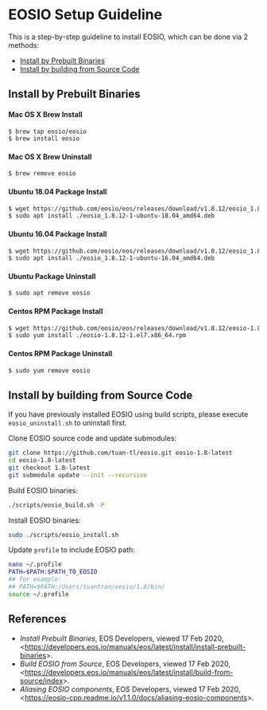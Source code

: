 
# EOSIO Setup Guideline
This is a step-by-step guideline to install EOSIO, which can be done via 2 methods:
* [Install by Prebuilt Binaries](#Install-by-Prebuilt-Binaries)
* [Install by building from Source Code](#Install-by-building-from-Source-Code)

## Install by Prebuilt Binaries
#### Mac OS X Brew Install
```sh
$ brew tap eosio/eosio
$ brew install eosio
```
#### Mac OS X Brew Uninstall
```sh
$ brew remove eosio
```
#### Ubuntu 18.04 Package Install
```sh
$ wget https://github.com/eosio/eos/releases/download/v1.8.12/eosio_1.8.12-1-ubuntu-18.04_amd64.deb
$ sudo apt install ./eosio_1.8.12-1-ubuntu-18.04_amd64.deb
```
#### Ubuntu 16.04 Package Install
```sh
$ wget https://github.com/eosio/eos/releases/download/v1.8.12/eosio_1.8.12-1-ubuntu-16.04_amd64.deb
$ sudo apt install ./eosio_1.8.12-1-ubuntu-16.04_amd64.deb
```
#### Ubuntu Package Uninstall
```sh
$ sudo apt remove eosio
```
#### Centos RPM Package Install
```sh
$ wget https://github.com/eosio/eos/releases/download/v1.8.12/eosio-1.8.12-1.el7.x86_64.rpm
$ sudo yum install ./eosio-1.8.12-1.el7.x86_64.rpm
```
#### Centos RPM Package Uninstall
```sh
$ sudo yum remove eosio
```

## Install by building from Source Code
If you have previously installed EOSIO using build scripts, please execute `eosio_uninstall.sh` to uninstall first.

Clone EOSIO source code and update submodules:
```sh
git clone https://github.com/tuan-tl/eosio.git eosio-1.8-latest
cd eosio-1.8-latest
git checkout 1.8-latest
git submodule update --init --recursive
```
Build EOSIO binaries:
```sh
./scripts/eosio_build.sh -P
```
Install EOSIO binaries:
```sh
sudo ./scripts/eosio_install.sh
```
Update `profile` to include EOSIO path:
```sh
nano ~/.profile
PATH=$PATH:$PATH_TO_EOSIO
## for example:
## PATH=$PATH:/Users/tuantran/eosio/1.8/bin/
source ~/.profile
```
## References
* _Install Prebuilt Binaries_, EOS Developers, viewed 17 Feb 2020, <<https://developers.eos.io/manuals/eos/latest/install/install-prebuilt-binaries>>.
* _Build EOSIO from Source_, EOS Developers, viewed 17 Feb 2020, <<https://developers.eos.io/manuals/eos/latest/install/build-from-source/index>>.
* _Aliasing EOSIO components_, EOS Developers, viewed 17 Feb 2020, <<https://eosio-cpp.readme.io/v1.1.0/docs/aliasing-eosio-components>>.
